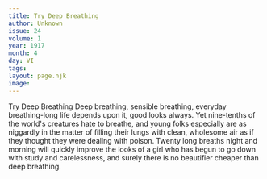 ```yaml
---
title: Try Deep Breathing
author: Unknown
issue: 24
volume: 1
year: 1917
month: 4
day: VI
tags:
layout: page.njk
image:
---
```

Try Deep Breathing    Deep breathing, sensible breathing, everyday breathing-long life depends upon it, good looks always. Yet nine-tenths of the world's creatures hate to breathe, and young folks especially are as niggardly in the matter of filling their lungs with clean, wholesome air as if they thought they were dealing with poison. Twenty long breaths night and morning will quickly improve the looks of a girl who has begun to go down with study and carelessness, and surely there is no beautifier cheaper than deep breathing.   
